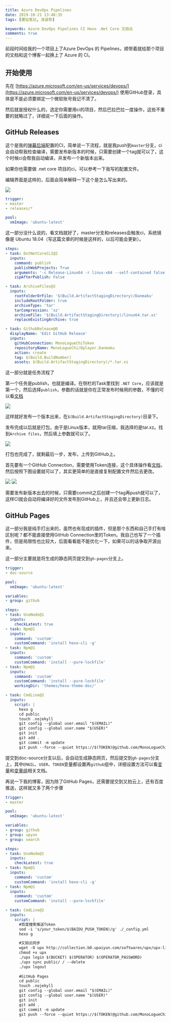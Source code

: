 ```yaml
---
title: Azure DevOps Pipelines
date: 2019-10-21 13:48:35
tags: [建站笔记, 涨姿势]

keywords: Azure DevOps Pipelines CI Hexo .Net Core 又拍云
comments: true
---
```


前段时间给我的一个项目上了Azure DevOps 的 Pipelines，顺带着就给那个项目的文档和这个博客一起换上了 Azure 的 CI。

<!-- more -->

## 开始使用

先在 [https://azure.microsoft.com/en-us/services/devops/](https://azure.microsoft.com/en-us/services/devops/) 使用GitHub登录，具体是不是必须要绑定一个微软账号我记不清了。

然后就是授权什么的，选定你需要用ci的项目，然后巴拉巴拉一度操作，这些不重要的就略过了，详细说一下后面的操作。

## GitHub Releases

这个是我的[弹幕后端](https://github.com/MonoLogueChi/Dplayer.Danmaku)配置的CI，简单说一下流程，就是我push到`master`分支，ci会自动帮我检查编译，需要发布新版本的时候，只需要创建一个tag就可以了，这个时候ci会帮我自动编译，并发布一个新版本出来。

如果你也需要做 .net core 项目的ci，可以参考一下我写的配置文件。

编辑界面是这样的，后面会简单解释一下这个是怎么写出来的。

![](Snipaste_2019-10-21_10-47-48.png)

```yaml azure-pipelines.yml
trigger:
- master
- releases/*

pool:
  vmImage: 'ubuntu-latest'
```
这一部分没什么说的，看文档就好了，master分支和releases会触发ci，系统镜像是 Ubuntu 18.04（写这篇文章的时候是这样的，以后可能会更新）。

```yaml azure-pipelines.yml
steps:
- task: DotNetCoreCLI@2
  inputs:
    command: publish
    publishWebProjects: True
    arguments: '-c Release-Linux64 -r linux-x64 --self-contained false --output $(Build.ArtifactStagingDirectory)'
    zipAfterPublish: False

- task: ArchiveFiles@2
  inputs:
    rootFolderOrFile: '$(Build.ArtifactStagingDirectory)/Danmaku'
    includeRootFolder: true
    archiveType: 'tar'
    tarCompression: 'xz'
    archiveFile: '$(Build.ArtifactStagingDirectory)/linux64.tar.xz'
    replaceExistingArchive: true

- task: GithubRelease@0
  displayName: 'Edit GitHub Release'
  inputs:
    gitHubConnection: MonoLogueChiToken
    repositoryName: MonoLogueChi/Dplayer.Danmaku
    action: create
    tag: $(Build.BuildNumber)
    assets: $(Build.ArtifactStagingDirectory)/*.tar.xz

```

这一部分就是任务流程了

第一个任务是publish，也就是编译。在侧栏的Task里找到 `.NET Core`，应该就是第一个，然后选择`publish`，参数的话就是你在正常发布时候用的参数，不懂的可以看[文档](https://docs.microsoft.com/zh-cn/dotnet/core/tools/dotnet-publish)

![](azure-ci/Snipaste_2019-10-21_11-03-35.png)

这样就好发布一个版本出来，在`$(Build.ArtifactStagingDirectory)`目录下。

发布完成以后就是打包，由于是Linux版本，就用tar压缩，我选择的是tar.xz。找到`Archive files`，然后填上参数就可以了。

![](azure-ci/Snipaste_2019-10-21_12-02-20.png)

打包也完成了，就剩最后一步，发布，上传到GitHub上。

首先要有一个GitHub Connection，需要使用Token连接，这个具体操作看[文档](https://docs.microsoft.com/en-us/azure/devops/pipelines/library/service-endpoints?view=azure-devops&tabs=yaml#sep-github)，然后按照下图设置就可以了，其实更简单的是直接复制配置文件然后去更改。

![](azure-ci/Snipaste_2019-10-21_14-11-22.png) ![](azure-ci/Snipaste_2019-10-21_14-11-51.png)

需要发布新版本出去的时候，只需要commit之后创建一个tag再push就可以了，这样CI就会自动将编译好的文件发布到GitHub上，并且还会带上更新日志。

## GitHub Pages

这一部分我是纯手打出来的，虽然也有现成的插件，但是那个东西和自己手打有啥区别呢？都不能直接使用GitHub Connection里的Token。我自己也写了一个插件，但是局限性也比较大，后面看看能不能优化一下，如果可以的话争取开源出来。

这一部分主要就是将生成的静态网页提交到`gh-pages`分支上。

```yml azure-pipelines.yml
trigger:
- doc-source

pool:
  vmImage: 'ubuntu-latest'

variables:
- group: github

steps:
- task: UseNode@1
  inputs:
    checkLatest: true
- task: Npm@1
  inputs:
    command: 'custom'
    customCommand: 'install hexo-cli -g'
- task: Npm@1
  inputs:
    command: 'custom'
    customCommand: 'install --pure-lockfile'
- task: Npm@1
  inputs:
    command: 'custom'
    customCommand: 'install --pure-lockfile'
    workingDir: 'themes/hexo-theme-doc/'

- task: CmdLine@2
  inputs:
    script: |
      hexo g
      cd public
      touch .nojekyll
      git config --global user.email "$(EMAIL)"
      git config --global user.name "$(USER)"
      git init
      git add .
      git commit -m update
      git push --force --quiet https://$(TOKEN)@github.com/MonoLogueChi/Dplayer.Danmaku.git master:gh-pages

```

提交到doc-source分支以后，会自动生成静态网页，然后提交到`gh-pages`分支上，其中`EMAIL`、`USER`、`TOKEN`变量都设置再`github`组中，详细设置方法可以看[变量](https://docs.microsoft.com/en-us/azure/devops/pipelines/process/variables?view=azure-devops&tabs=yaml%2Cbatch)和[变量组](https://docs.microsoft.com/en-us/azure/devops/pipelines/library/variable-groups?view=azure-devops&tabs=yaml)相关文档。

再说一下我的博客，因为除了GitHub Pages，还需要提交到又拍云上，还有百度推送，这样就又多了两个步骤

```yml azure-pipelines.yml
trigger:
- master

pool:
  vmImage: 'ubuntu-latest'

variables:
- group: github
- group: upyun
- group: search

steps:
- task: UseNode@1
  inputs:
    checkLatest: true
- task: Npm@1
  inputs:
    command: 'custom'
    customCommand: 'install hexo-cli -g'
- task: Npm@1
  inputs:
    command: 'custom'
    customCommand: 'install --pure-lockfile'

- task: CmdLine@2
  inputs:
    script: |
      #百度搜索推送Token
      sed -i 's/your_token/$(BAIDU_PUSH_TOKEN)/g' ./_config.yml
      hexo g

      #又拍云同步
      wget -O upx http://collection.b0.upaiyun.com/softwares/upx/upx-linux-amd64-v0.2.4
      chmod +x upx
      ./upx login $(BUCKET) $(OPERATOR) $(OPERATOR_PASSWORD)
      ./upx sync public/ / --delete
      ./upx logout
      
      #GitHub Pages
      cd public
      touch .nojekyll
      git config --global user.email "$(EMAIL)"
      git config --global user.name "$(USER)"
      git init
      git add .
      git commit -m update
      git push --force --quiet https://$(TOKEN)@github.com/MonoLogueChi/blog.xxwhite.com.git master:gh-pages

```
